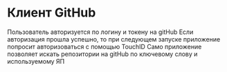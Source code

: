 # Клиент GitHub

Пользователь авторизуется по логину и токену на gitHub
Если авторизация прошла успешно, то при следующем запуске приложение попросит авторизоваться с помощью TouchID
Само приложение позволяет искать репозитории на gitHub по ключевому слову и используемому ЯП
